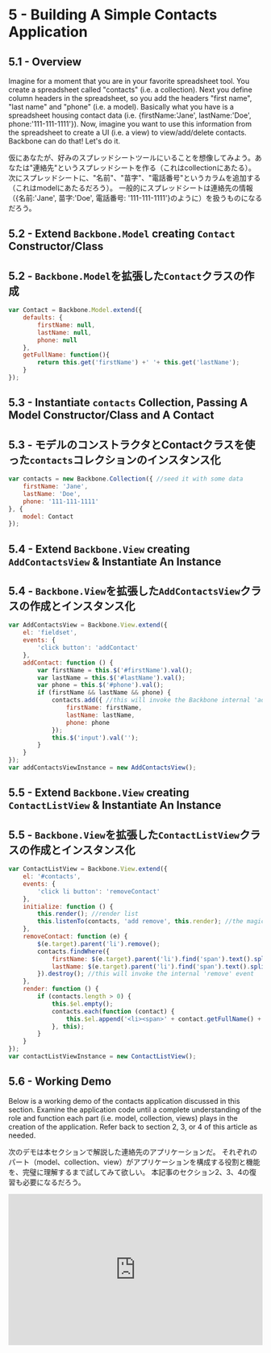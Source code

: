 # 5 - Building A Simple Contacts Application

## 5.1 - Overview

Imagine for a moment that you are in your favorite spreadsheet tool. You create a spreadsheet called "contacts" (i.e. a collection).
Next you define column headers in the spreadsheet, so you add the headers "first name", "last name" and "phone" (i.e. a model).
Basically what you have is a spreadsheet housing contact data (i.e. {firstName:'Jane', lastName:'Doe', phone:'111-111-1111'}). Now, imagine you want to use this information from the spreadsheet to create a UI (i.e. a view) to view/add/delete contacts. Backbone can do that! Let's do it.

仮にあなたが、好みのスプレッドシートツールにいることを想像してみよう。あなたは"連絡先"というスプレッドシートを作る（これはcollectionにあたる）。
次にスプレッドシートに、"名前"、"苗字"、"電話番号"というカラムを追加する（これはmodelにあたるだろう）。
一般的にスプレッドシートは連絡先の情報（{名前:'Jane', 苗字:'Doe', 電話番号: '111-111-1111'}のように）を扱うものになるだろう。

## 5.2 - Extend `Backbone.Model` creating `Contact` Constructor/Class

## 5.2 - `Backbone.Model`を拡張した`Contact`クラスの作成

```js
var Contact = Backbone.Model.extend({
    defaults: {
        firstName: null,
        lastName: null,
        phone: null
    },
    getFullName: function(){
        return this.get('firstName') +' '+ this.get('lastName');
    }
});
```
## 5.3 - Instantiate `contacts` Collection, Passing A Model Constructor/Class and A Contact

## 5.3 - モデルのコンストラクタとContactクラスを使った`contacts`コレクションのインスタンス化

```js
var contacts = new Backbone.Collection({ //seed it with some data
    firstName: 'Jane',
    lastName: 'Doe',
    phone: '111-111-1111'
}, {
    model: Contact
});
```

## 5.4 - Extend `Backbone.View` creating `AddContactsView` & Instantiate An Instance

## 5.4 - `Backbone.View`を拡張した`AddContactsView`クラスの作成とインスタンス化

```js
var AddContactsView = Backbone.View.extend({
    el: 'fieldset',
    events: {
        'click button': 'addContact'
    },
    addContact: function () {
        var firstName = this.$('#firstName').val();
        var lastName = this.$('#lastName').val();
        var phone = this.$('#phone').val();
        if (firstName && lastName && phone) {
            contacts.add({ //this will invoke the Backbone internal 'add' event
                firstName: firstName,
                lastName: lastName,
                phone: phone
            });
            this.$('input').val('');
        }
    }
});
var addContactsViewInstance = new AddContactsView();
```

## 5.5 - Extend `Backbone.View` creating `ContactListView` & Instantiate An Instance

## 5.5 - `Backbone.View`を拡張した`ContactListView`クラスの作成とインスタンス化

```js
var ContactListView = Backbone.View.extend({
    el: '#contacts',
    events: {
        'click li button': 'removeContact'
    },
    initialize: function () {
        this.render(); //render list
        this.listenTo(contacts, 'add remove', this.render); //the magic
    },
    removeContact: function (e) {
        $(e.target).parent('li').remove();
        contacts.findWhere({
            firstName: $(e.target).parent('li').find('span').text().split(' ')[0].trim(),
            lastName: $(e.target).parent('li').find('span').text().split(' ')[1].trim()
        }).destroy(); //this will invoke the internal 'remove' event
    },
    render: function () {
        if (contacts.length > 0) {
            this.$el.empty();
            contacts.each(function (contact) {
                this.$el.append('<li><span>' + contact.getFullName() + '</span>'+' / '+ contact.get('phone') + '<button type="button" class="btn-xs btn-danger removeContactBtn">X</button></li>');
            }, this);
        }
    }
});
var contactListViewInstance = new ContactListView();
```

## 5.6 - Working Demo

Below is a working demo of the contacts application discussed in this section.
Examine the application code until a complete understanding of the role and function each part (i.e. model, collection, views) plays in the creation of the application.
Refer back to section 2, 3, or 4 of this article as needed.

次のデモは本セクションで解説した連絡先のアプリケーションだ。
それぞれのパート（model、collection、view）がアプリケーションを構成する役割と機能を、完璧に理解するまで試してみて欲しい。
本記事のセクション2、3、4の復習も必要になるだろう。

<iframe style="width: 100%; height: 300px" src="http://jsfiddle.net/Qwb9r/embedded/result,js,css,html/" allowfullscreen="allowfullscreen" frameborder="0"></iframe>